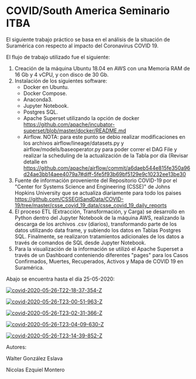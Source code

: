 # COVID/South America Seminario ITBA

El siguiente trabajo práctico se basa en el análisis de la situación de Suramérica con respecto al impacto del Coronavirus COVID 19.

El flujo de trabajo utilizado fue el siguiente:
1. Creación de la máquina Ubuntu 18.04 en AWS con una Memoria RAM de 16 Gb y 4 vCPU, y con disco de 30 Gb.
2. Instalación de los siguientes software:
    - Docker en Ubuntu.
    - Docker Compose.
    - Anaconda3.
    - Jupyter Notebook.
    - Postgres SQL.
    - Apache Superset utilizando la opción de docker https://github.com/apache/incubator-superset/blob/master/docker/README.md
    - Airflow. NOTA: para este punto se debio realizar modificaciones en los archivos airflow/lineage/datasets.py y airflow/models/baseoperator.py para poder correr el DAG File y realizar la scheduling de la actualización de la Tabla por día (Revisar detalle en https://github.com/apache/airflow/commit/a6daeb544e815fe350a96d24ae3bb14aee4079a7#diff-5fe5f93b69bf5129e9c10232ee13be30
3. Fuente de información proveniente del Repositorio COVID-19 por el "Center for Systems Science and Engineering (CSSE)" de Johns Hopkins University que se actualiza diariamente para todo los paises https://github.com/CSSEGISandData/COVID-19/tree/master/csse_covid_19_data/csse_covid_19_daily_reports
4. El proceso ETL (Extracción, Transformación, y Carga) se desarrollo en Python dentro del Jupyter Notebook de la máquina AWS, realizando la descarga de los archivos .csv (diarios), transformando parte de los datos utilizando data frame, y subiendo los datos en Tablas Postgres SQL. Finalmente, se realizaron tratamientos adicionales de los datos a través de comandos de SQL desde Jupyter Notebook.
5. Para la visualización de la información se utilizó el Apache Superset a través de un Dashboard conteniendo diferentes "pages" para los Casos Confirmados, Muertes, Recuperados, Activos y Mapa de COVID 19 en Suramérica.


Abajo se encuentra hasta el día 25-05-2020:

<a href="https://ibb.co/YdWbvVr"><img src="https://i.ibb.co/6tZN6qd/covid-2020-05-26-T22-18-37-354-Z.jpg" alt="covid-2020-05-26-T22-18-37-354-Z" border="0"></a>

<a href="https://ibb.co/6Yq21dB"><img src="https://i.ibb.co/R2J1B5y/covid-2020-05-26-T23-00-51-963-Z.jpg" alt="covid-2020-05-26-T23-00-51-963-Z" border="0"></a>

<a href="https://ibb.co/M8bqrnp"><img src="https://i.ibb.co/4scBzWM/covid-2020-05-26-T23-02-31-366-Z.jpg" alt="covid-2020-05-26-T23-02-31-366-Z" border="0"></a>

<a href="https://ibb.co/Y3gTqRx"><img src="https://i.ibb.co/HVZpkFj/covid-2020-05-26-T23-04-09-630-Z.jpg" alt="covid-2020-05-26-T23-04-09-630-Z" border="0"></a>

<a href="https://ibb.co/tbXCNm6"><img src="https://i.ibb.co/VvmBhjG/covid-2020-05-26-T23-14-39-852-Z.jpg" alt="covid-2020-05-26-T23-14-39-852-Z" border="0"></a>


Autores:

Walter González Eslava

Nicolas Ezquiel Montero
